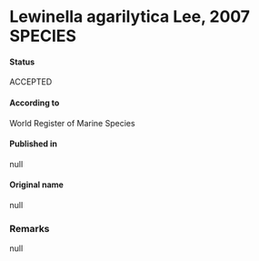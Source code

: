 Lewinella agarilytica Lee, 2007 SPECIES
=======

#### Status
ACCEPTED

#### According to
World Register of Marine Species

#### Published in
null

#### Original name
null

### Remarks
null